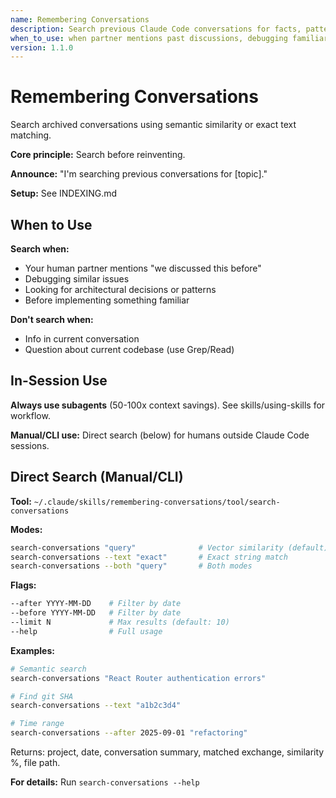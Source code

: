 ```yaml
---
name: Remembering Conversations
description: Search previous Claude Code conversations for facts, patterns, decisions, and context using semantic or text search
when_to_use: when partner mentions past discussions, debugging familiar issues, or seeking historical context about decisions and patterns
version: 1.1.0
---
```


# Remembering Conversations

Search archived conversations using semantic similarity or exact text matching.

**Core principle:** Search before reinventing.

**Announce:** "I'm searching previous conversations for [topic]."

**Setup:** See INDEXING.md

## When to Use

**Search when:**
- Your human partner mentions "we discussed this before"
- Debugging similar issues
- Looking for architectural decisions or patterns
- Before implementing something familiar

**Don't search when:**
- Info in current conversation
- Question about current codebase (use Grep/Read)

## In-Session Use

**Always use subagents** (50-100x context savings). See skills/using-skills for workflow.

**Manual/CLI use:** Direct search (below) for humans outside Claude Code sessions.

## Direct Search (Manual/CLI)

**Tool:** `~/.claude/skills/remembering-conversations/tool/search-conversations`

**Modes:**
```bash
search-conversations "query"              # Vector similarity (default)
search-conversations --text "exact"       # Exact string match
search-conversations --both "query"       # Both modes
```

**Flags:**
```bash
--after YYYY-MM-DD    # Filter by date
--before YYYY-MM-DD   # Filter by date
--limit N             # Max results (default: 10)
--help                # Full usage
```

**Examples:**
```bash
# Semantic search
search-conversations "React Router authentication errors"

# Find git SHA
search-conversations --text "a1b2c3d4"

# Time range
search-conversations --after 2025-09-01 "refactoring"
```

Returns: project, date, conversation summary, matched exchange, similarity %, file path.

**For details:** Run `search-conversations --help`
